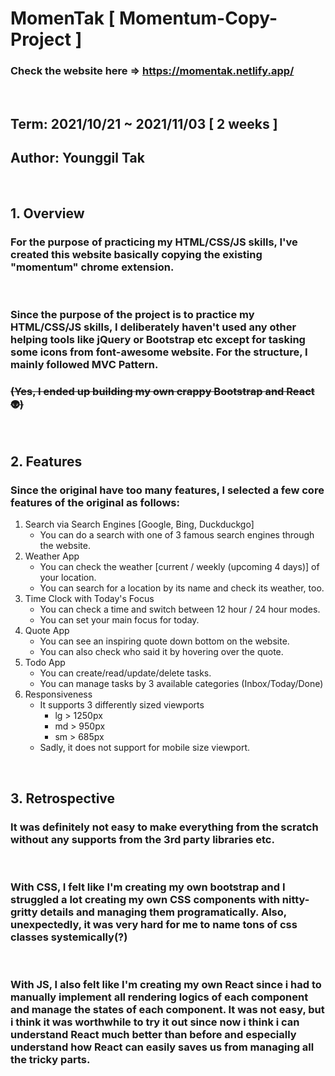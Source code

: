 # MomenTak [ Momentum-Copy-Project ]

### Check the website here => https://momentak.netlify.app/

<br>

## Term: 2021/10/21 ~ 2021/11/03 [ 2 weeks ]

## Author: Younggil Tak

<br>

## 1. Overview

### For the purpose of practicing my HTML/CSS/JS skills, I've created this website basically copying the existing "momentum" chrome extension.

<br>

### Since the purpose of the project is to practice my HTML/CSS/JS skills, I deliberately haven't used any other helping tools like jQuery or Bootstrap etc except for tasking some icons from font-awesome website. For the structure, I mainly followed MVC Pattern.

### ~~(Yes, I ended up building my own crappy Bootstrap and React 👽)~~

<br>

## 2. Features

### Since the original have too many features, I selected a few core features of the original as follows:

1. Search via Search Engines [Google, Bing, Duckduckgo]
   - You can do a search with one of 3 famous search engines through the website.
2. Weather App
   - You can check the weather [current / weekly (upcoming 4 days)] of your location.
   - You can search for a location by its name and check its weather, too.
3. Time Clock with Today's Focus
   - You can check a time and switch between 12 hour / 24 hour modes.
   - You can set your main focus for today.
4. Quote App
   - You can see an inspiring quote down bottom on the website.
   - You can also check who said it by hovering over the quote.
5. Todo App
   - You can create/read/update/delete tasks.
   - You can manage tasks by 3 available categories (Inbox/Today/Done)
6. Responsiveness
   - It supports 3 differently sized viewports
     - lg > 1250px
     - md > 950px
     - sm > 685px
   - Sadly, it does not support for mobile size viewport.

<br>

## 3. Retrospective

### It was definitely not easy to make everything from the scratch without any supports from the 3rd party libraries etc.

<br>

### With CSS, I felt like I'm creating my own bootstrap and I struggled a lot creating my own CSS components with nitty-gritty details and managing them programatically. Also, unexpectedly, it was very hard for me to name tons of css classes systemically(?)

<br>

### With JS, I also felt like I'm creating my own React since i had to manually implement all rendering logics of each component and manage the states of each component. It was not easy, but i think it was worthwhile to try it out since now i think i can understand React much better than before and especially understand how React can easily saves us from managing all the tricky parts.
